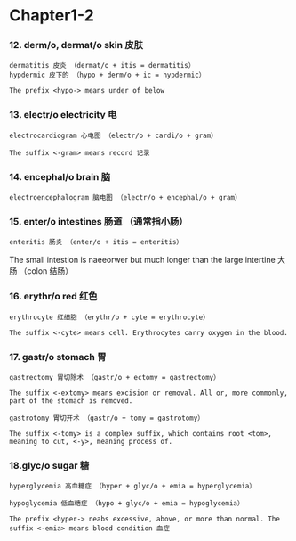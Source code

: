 # Chapter1-2

### 12. derm/o, dermat/o skin 皮肤

```
dermatitis 皮炎 （dermat/o + itis = dermatitis）
hypdermic 皮下的 （hypo + derm/o + ic = hypdermic）

The prefix <hypo-> means under of below
```

### 13. electr/o electricity 电

```
electrocardiogram 心电图 （electr/o + cardi/o + gram）

The suffix <-gram> means record 记录
```

### 14. encephal/o brain 脑

```
electroencephalogram 脑电图 （electr/o + encephal/o + gram）
```

### 15. enter/o intestines 肠道 （通常指小肠）

```
enteritis 肠炎 （enter/o + itis = enteritis）
```

The small intestion is naeeorwer but much longer than the large intertine 大肠 （colon 结肠）

### 16. erythr/o red 红色

```
erythrocyte 红细胞 （erythr/o + cyte = erythrocyte）

The suffix <-cyte> means cell. Erythrocytes carry oxygen in the blood.
```

### 17. gastr/o stomach 胃

```
gastrectomy 胃切除术 （gastr/o + ectomy = gastrectomy）

The suffix <-extomy> means excision or removal. All or, more commonly, part of the stomach is removed.
```

```
gastrotomy 胃切开术 （gastr/o + tomy = gastrotomy）

The suffix <-tomy> is a complex suffix, which contains root <tom>, meaning to cut, <-y>, meaning process of.
```

### 18.glyc/o sugar 糖

```
hyperglycemia 高血糖症 （hyper + glyc/o + emia = hyperglycemia）

hypoglycemia 低血糖症 （hypo + glyc/o + emia = hypoglycemia）

The prefix <hyper-> neabs excessive, above, or more than normal. The suffix <-emia> means blood condition 血症
```





